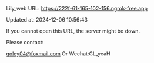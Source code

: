 Lily_web URL: https://222f-61-165-102-156.ngrok-free.app

Updated at: 2024-12-06 10:56:43

If you cannot open this URL, the server might be down.

Please contact: 

goley04@foxmail.com Or Wechat:GL_yeaH